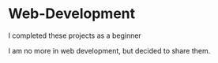 # Web-Development
I completed these projects as a beginner

I am no more in web development, but decided to share them.
